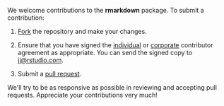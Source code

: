 
We welcome contributions to the **rmarkdown** package. To submit a contribution:

1. [Fork](https://github.com/rstudio/rmarkdown/fork) the repository and make your changes.

2. Ensure that you have signed the [individual](http://www.rstudio.com/ide/docs/RStudioIndividualContributorAgreement.pdf) or [corporate](http://www.rstudio.com/ide/docs/RStudioCorporateContributorAgreement.pdf) contributor agreement as appropriate. You can send the signed copy to jj@rstudio.com.

3. Submit a [pull request](https://help.github.com/articles/using-pull-requests).

We'll try to be as responsive as possible in reviewing and accepting pull requests. Appreciate your contributions very much!


